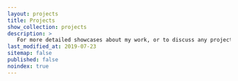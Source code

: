 ```yaml
---
layout: projects
title: Projects
show_collection: projects
description: >
   For more detailed showcases about my work, or to discuss any projects, feel free to [contact me](mailto:hello@sean-orfila.com) directly.
last_modified_at: 2019-07-23
sitemap: false
published: false
noindex: true
---
```

